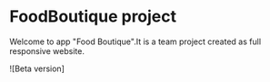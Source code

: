 # FoodBoutique project

Welcome to app "Food Boutique".It is a team project created as full responsive website.

![Beta version]
